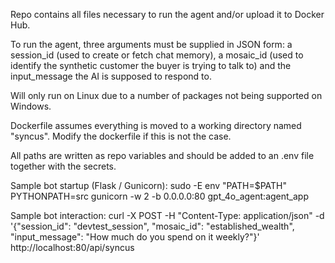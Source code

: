 Repo contains all files necessary to run the agent and/or upload it to Docker Hub.

To run the agent, three arguments must be supplied in JSON form: a session_id (used to create or fetch chat memory), a mosaic_id (used to identify the synthetic customer the buyer is trying to talk to) and the input_message the AI is supposed to respond to.

Will only run on Linux due to a number of packages not being supported on Windows.

Dockerfile assumes everything is moved to a working directory named "syncus". Modify the dockerfile if this is not the case.

All paths are written as repo variables and should be added to an .env file together with the secrets.

Sample bot startup (Flask / Gunicorn):
sudo -E env "PATH=$PATH" PYTHONPATH=src gunicorn -w 2 -b 0.0.0.0:80 gpt_4o_agent:agent_app

Sample bot interaction:
curl -X POST -H "Content-Type: application/json" -d '{"session_id": "devtest_session", "mosaic_id": "established_wealth", "input_message": "How much do you spend on it weekly?"}' http://localhost:80/api/syncus
